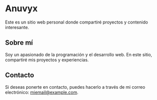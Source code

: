 # Anuvyx

Este es un sitio web personal donde compartiré proyectos y contenido interesante.

## Sobre mí

Soy un apasionado de la programación y el desarrollo web. En este sitio, compartiré mis proyectos y experiencias.

## Contacto

Si deseas ponerte en contacto, puedes hacerlo a través de mi correo electrónico: [miemail@example.com](mailto:miemail@example.com).

